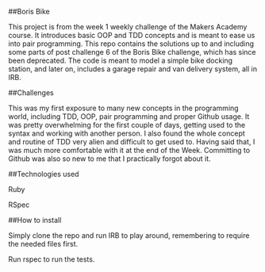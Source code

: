 ##Boris Bike

This project is from the week 1 weekly challenge of the Makers Academy course.
It introduces basic OOP and TDD concepts and is meant to ease us into pair
programming. This repo contains the solutions up to and including some parts of
post challenge 6 of the Boris Bike challenge, which has since been deprecated.
The code is meant to model a simple bike docking station, and later on, includes
a garage repair and van delivery system, all in IRB.

##Challenges

This was my first exposure to many new concepts in the programming world,
including TDD, OOP, pair programming and proper Github usage. It was pretty
overwhelming for the first couple of days, getting used to the syntax and working
with another person. I also found the whole concept and routine of TDD very
alien and difficult to get used to. Having said that, I was much more
comfortable with it at the end of the Week. Committing to Github was also so new
to me that I practically forgot about it.

##Technologies used

Ruby

RSpec

##How to install

Simply clone the repo and run IRB to play around, remembering to require the
needed files first.

Run rspec to run the tests.
